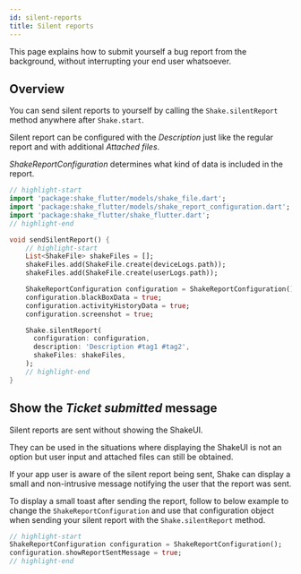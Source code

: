 ```yaml
---
id: silent-reports
title: Silent reports
---
```

This page explains how to submit yourself a bug report from the background, without interrupting your end user whatsoever.

## Overview
You can send silent reports to yourself by calling the `Shake.silentReport` method anywhere after `Shake.start`.

Silent report can be configured with the *Description* just like the regular report and with additional *Attached files*.

*ShakeReportConfiguration* determines what kind of data is included in the report.

```dart title="main.dart"
// highlight-start
import 'package:shake_flutter/models/shake_file.dart';
import 'package:shake_flutter/models/shake_report_configuration.dart';
import 'package:shake_flutter/shake_flutter.dart';
// highlight-end

void sendSilentReport() {
    // highlight-start
    List<ShakeFile> shakeFiles = [];
    shakeFiles.add(ShakeFile.create(deviceLogs.path));
    shakeFiles.add(ShakeFile.create(userLogs.path));

    ShakeReportConfiguration configuration = ShakeReportConfiguration();
    configuration.blackBoxData = true;
    configuration.activityHistoryData = true;
    configuration.screenshot = true;

    Shake.silentReport(
      configuration: configuration,
      description: 'Description #tag1 #tag2',
      shakeFiles: shakeFiles,
    );
    // highlight-end
}
```

## Show the *Ticket submitted* message

Silent reports are sent without showing the ShakeUI.

They can be used in the situations where displaying the ShakeUI is not an option but user input and attached files can still be obtained.

If your app user is aware of the silent report being sent, Shake can display a small and non-intrusive message notifying the user that the report was sent.

To display a small toast after sending the report, follow to below example to change the `ShakeReportConfiguration` and use that configuration object when 
sending your silent report with the `Shake.silentReport` method.

```dart title="main.dart"
// highlight-start
ShakeReportConfiguration configuration = ShakeReportConfiguration();
configuration.showReportSentMessage = true;
// highlight-end
```
